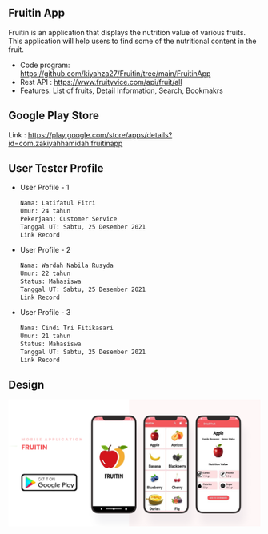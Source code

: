 ## Fruitin App
Fruitin is an application that displays the nutrition value of various fruits. This application will help users to find some of the nutritional content in the fruit.

  * Code program: https://github.com/kiyahza27/Fruitin/tree/main/FruitinApp
  * Rest API : https://www.fruityvice.com/api/fruit/all
  * Features: List of fruits, Detail Information, Search, Bookmakrs

## Google Play Store
Link : https://play.google.com/store/apps/details?id=com.zakiyahhamidah.fruitinapp

## User Tester Profile
 * User Profile - 1
 
       Nama: Latifatul Fitri      
       Umur: 24 tahun
       Pekerjaan: Customer Service
       Tanggal UT: Sabtu, 25 Desember 2021
       Link Record
   
 * User Profile - 2

       Nama: Wardah Nabila Rusyda
       Umur: 22 tahun
       Status: Mahasiswa
       Tanggal UT: Sabtu, 25 Desember 2021
       Link Record
   
 * User Profile - 3 
 
       Nama: Cindi Tri Fitikasari
       Umur: 21 tahun
       Status: Mahasiswa
       Tanggal UT: Sabtu, 25 Desember 2021
       Link Record 

## Design  
![Image of UI Design](https://github.com/kiyahza27/Fruitin/blob/main/Screenshots/fruitin%20UI%20design.png)
